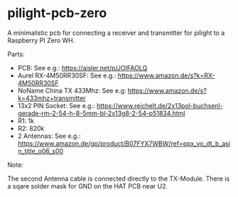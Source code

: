 # pilight-pcb-zero

A minimalistic pcb for connecting a receiver and transmitter for pilight to a Raspberry PI Zero WH.

Parts:

- PCB: See e.g.: https://aisler.net/p/JOIFAOLQ
- Aurel RX-4M50RR30SF: See e.g.: https://www.amazon.de/s?k=RX-4M50RR30SF
- NoName China TX 433Mhz: See e.g: https://www.amazon.de/s?k=433mhz+transmitter
- 13x2 PIN Socket: See e.g.: https://www.reichelt.de/2x13pol-buchsenl-gerade-rm-2-54-h-8-5mm-bl-2x13g8-2-54-p51834.html
- R1: 1k
- R2: 820k
- 2 Antennas: See e.g.: https://www.amazon.de/gp/product/B07FYX7WBW/ref=ppx_yo_dt_b_asin_title_o06_s00

Note:

 The second Antenna cable is connected directly to the TX-Module. There is a sqare solder mask for GND on the HAT PCB near U2.
